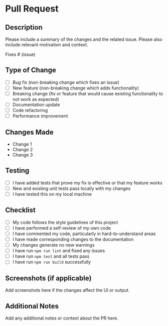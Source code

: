 # Pull Request

## Description
Please include a summary of the changes and the related issue. Please also include relevant motivation and context.

Fixes # (issue)

## Type of Change
- [ ] Bug fix (non-breaking change which fixes an issue)
- [ ] New feature (non-breaking change which adds functionality)
- [ ] Breaking change (fix or feature that would cause existing functionality to not work as expected)
- [ ] Documentation update
- [ ] Code refactoring
- [ ] Performance improvement

## Changes Made
- Change 1
- Change 2
- Change 3

## Testing
- [ ] I have added tests that prove my fix is effective or that my feature works
- [ ] New and existing unit tests pass locally with my changes
- [ ] I have tested this on my local machine

## Checklist
- [ ] My code follows the style guidelines of this project
- [ ] I have performed a self-review of my own code
- [ ] I have commented my code, particularly in hard-to-understand areas
- [ ] I have made corresponding changes to the documentation
- [ ] My changes generate no new warnings
- [ ] I have run `npm run lint` and fixed any issues
- [ ] I have run `npm test` and all tests pass
- [ ] I have run `npm run build` successfully

## Screenshots (if applicable)
Add screenshots here if the changes affect the UI or output.

## Additional Notes
Add any additional notes or context about the PR here.
